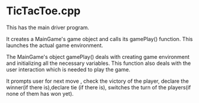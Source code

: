 # TicTacToe.cpp
This has the main driver program. 

It creates a MainGame's game object and calls its gamePlay() function. This launches the actual game
environment. 

The MainGame's object gamePlay() deals with creating game environment and initializing all the necessary variables.
This function also deals with the user interaction which is needed to play the game.

It prompts user for next move , check the victory 
of the player, declare the winner(if there is),declare tie (if there is), switches the turn of the players(if none of them has won yet).
